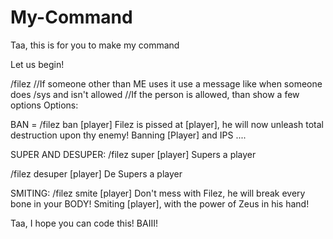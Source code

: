 My-Command
==========

Taa, this is for you to make my command


Let us begin!

/filez
//If someone other than ME uses it use a message like when someone does /sys and isn't allowed
//If the person is allowed, than show a few options
Options:

BAN = /filez ban [player]
Filez is pissed at [player], he will now unleash total destruction upon thy enemy!
Banning [Player] and IPS ....

SUPER AND DESUPER:
/filez super [player]
Supers a player

/filez desuper [player]
De Supers a player

SMITING:
/filez smite [player]
Don't mess with Filez, he will break every bone in your BODY!
Smiting [player], with the power of Zeus in his hand!


Taa, I hope you can code this! BAIII!
